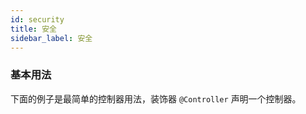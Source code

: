 ```yaml
---
id: security
title: 安全
sidebar_label: 安全
---
```


### 基本用法

下面的例子是最简单的控制器用法，装饰器 `@Controller` 声明一个控制器。
